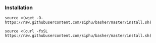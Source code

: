 ### Installation
`source <(wget -O- https://raw.githubusercontent.com/siphu/basher/master/install.sh)` 
 
`source <(curl -fsSL https://raw.githubusercontent.com/siphu/basher/master/install.sh)`

